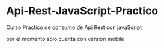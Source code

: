 # Api-Rest-JavaScript-Practico
Curso Practico de consumo de Api Rest con javaScript

por el momento solo cuenta con version mobile  
